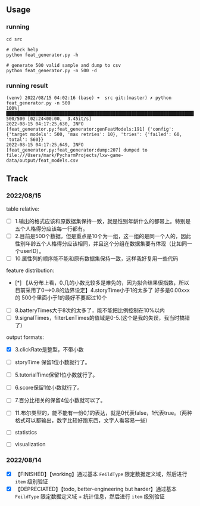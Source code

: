 ## Usage

### running

```shell
cd src

# check help
python feat_generator.py -h

# generate 500 valid sample and dump to csv
python feat_generator.py -n 500 -d
```

### running result

```text
(venv) 2022/08/15 04:02:16 (base) ➜  src git:(master) ✗ python feat_generator.py -n 500
100%|█████████████████████████████████████████████████████████████████████████████████████████████████████████████████████████████████████████████████████████████████████████████████| 500/500 [02:24<00:00,  3.45it/s]
2022-08-15 04:17:25,630, INFO     [feat_generator.py:feat_generator:genFeatModels:191] {'config': {'target models': 500, 'max retries': 10}, 'tries': {'failed': 60, 'total': 560}}
2022-08-15 04:17:25,649, INFO     [feat_generator.py:feat_generator:dump:207] dumped to file:///Users/mark/PycharmProjects/lxw-game-data/output/feat_models.csv
```

## Track

### 2022/08/15

table relative:
- [ ] 1.输出的格式应该和原数据集保持一致，就是性别年龄什么的都带上。特别是五个人格得分应该每一行都有。
- [ ] 2.目前是500个数据，但是重点是10个为一组，这一组的是同一个人的，因此性别年龄五个人格得分应该相同，并且这个分组在数据集要有体现（比如同一个userID）。
- [ ] 10.属性列的顺序能不能和原有数据集保持一致，这样我好复用一些代码

feature distribution:
- [*] 【从分布上看，0.几的小数比较多是难免的，因为拟合结果很指数，所以目前采用了0-->0.8的边界设定】4.storyTime小于1的太多了 好多是0.00xxx的 500个里面小于1的最好不要超过10个
- [ ] 8.batteryTimes大于8次的太多了，能不能把比例控制在10%以内
- [ ] 9.signalTimes，filterLenTimes的值域是0-5.(这个是我的失误，我当时搞错了)

output formats:
- [x] 3.clickRate是整型，不带小数
- [ ] storyTime 保留1位小数就行了。
- [ ] 5.tutorialTime保留1位小数就行了。
- [ ] 6.score保留1位小数就行了。
- [ ] 7.百分比相关的保留4位小数就可以了。
- [ ] 11.布尔类型的，能不能有一份0,1的表达，就是0代表false，1代表true。（两种格式可以都输出，数字比较好跑东西，文字人看容易一些）


- [ ] statistics
- [ ] visualization

### 2022/08/14

- [x] 【FINISHED】【working】通过基本 `FeildType` 限定数据定义域，然后进行 `item` 级别验证
- [x] 【DEPRECIATED】【todo, better-engineering but harder】通过基本 `FeildType` 限定数据定义域 + 统计信息，然后进行 `item` 级别验证